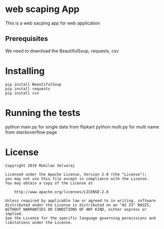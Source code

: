 # web scaping App

This is a web sacping app for web application

## Prerequisites

We need to download the BeautifulSoup, requests, csv

# Installing

    pip install BeautifulSoup
    pip install requests
    pip install csv

# Running the tests

python main.py for single data from flipkart
python multi.py for multi name from stackoverflow page  

# License

    Copyright 2019 Mukilan Selvaraj

    Licensed under the Apache License, Version 2.0 (the "License");
    you may not use this file except in compliance with the License.
    You may obtain a copy of the License at

        http://www.apache.org/licenses/LICENSE-2.0

    Unless required by applicable law or agreed to in writing, software
    distributed under the License is distributed on an "AS IS" BASIS,
    WITHOUT WARRANTIES OR CONDITIONS OF ANY KIND, either express or implied.
    See the License for the specific language governing permissions and
    limitations under the License.